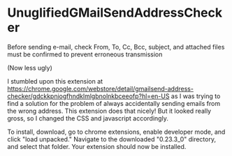 # UnuglifiedGMailSendAddressChecker
Before sending e-mail, check From, To, Cc, Bcc, subject, and attached files must be confirmed to prevent erroneous transmission

(Now less ugly)

I stumbled upon this extension at https://chrome.google.com/webstore/detail/gmailsend-address-checker/gdckkpniogfhndklmlgbnolnkbceeofp?hl=en-US as I was trying to find a solution for the problem of always accidentally sending emails from the wrong address. This extension does that nicely! But it looked really gross, so I changed the CSS and javascript accordingly.

To install, download, go to chrome extensions, enable developer mode, and click "load unpacked." Navigate to the downloaded "0.23.3_0" directory, and select that folder. Your extension should now be installed.
